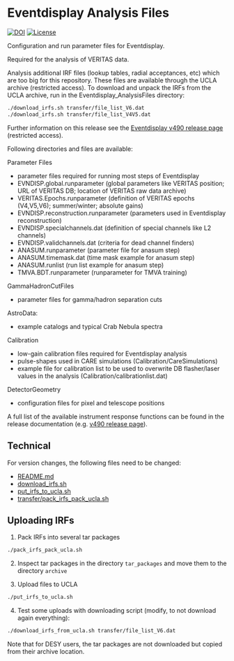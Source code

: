 # Eventdisplay Analysis Files

[![DOI](https://zenodo.org/badge/220767628.svg)](https://zenodo.org/doi/10.5281/zenodo.10616288)
[![License](https://img.shields.io/badge/License-BSD_3--Clause-blue.svg)](https://opensource.org/licenses/BSD-3-Clause)

Configuration and run parameter files for Eventdisplay.

Required for the analysis of VERITAS data.

Analysis additional IRF files (lookup tables, radial acceptances, etc) which are too big for this repository. These files are available through the UCLA archive (restricted access).
To download and unpack the IRFs from the UCLA archive, run in the Eventdisplay_AnalysisFiles directory:

```bash
./download_irfs.sh transfer/file_list_V6.dat
./download_irfs.sh transfer/file_list_V4V5.dat
```

Further information on this release see the [Eventdisplay v490 release page](https://github.com/VERITAS-Observatory/EventDisplay_Release_v490/blob/main/README.md) (restricted access).

Following directories and files are available:

Parameter Files

- parameter files required for running most steps of Eventdisplay
- EVNDISP.global.runparameter (global parameters like VERITAS position; URL of VERITAS DB; location of VERITAS raw data archive)
- VERITAS.Epochs.runparameter (definition of VERITAS epochs (V4,V5,V6); summer/winter; absolute gains)
- EVNDISP.reconstruction.runparameter (parameters used in Eventdisplay reconstruction)
- EVNDISP.specialchannels.dat (definition of special channels like L2 channels)
- EVNDISP.validchannels.dat (criteria for dead channel finders)
- ANASUM.runparameter (parameter file for anasum step)
- ANASUM.timemask.dat (time mask example for anasum step)
- ANASUM.runlist (run list example for anasum step)
- TMVA.BDT.runparameter (runparameter for TMVA training)

GammaHadronCutFiles

- parameter files for gamma/hadron separation cuts

AstroData:

- example catalogs and typical Crab Nebula spectra

Calibration

- low-gain calibration files required for Eventdisplay analysis
- pulse-shapes used in CARE simulations (Calibration/CareSimulations)
- example file for calibration list to be used to overwrite DB flasher/laser values in the analysis (Calibration/calibrationlist.dat)

DetectorGeometry

- configuration files for pixel and telescope positions

A full list of the available instrument response functions can be found in the release documentation (e.g. [v490 release page](https://github.com/VERITAS-Observatory/EventDisplay_Release_v490/blob/main/README.md)).

## Technical

For version changes, the following files need to be changed:

- [README.md](README.md)
- [download_irfs.sh](download_irfs.sh)
- [put_irfs_to_ucla.sh](put_irfs_to_ucla.sh)
- [transfer/pack_irfs_pack_ucla.sh](transfer/pack_irfs_pack_ucla.sh)

## Uploading IRFs

1. Pack IRFs into several tar packages

```bash
./pack_irfs_pack_ucla.sh
```

2. Inspect tar packages in the directory `tar_packages` and move them to the directory `archive`

3. Upload files to UCLA

```bash
./put_irfs_to_ucla.sh
```

4. Test some uploads with downloading script (modify, to not download again everything):
```bash
./download_irfs_from_ucla.sh transfer/file_list_V6.dat
```

Note that for DESY users, the tar packages are not downloaded but copied from their archive location.
